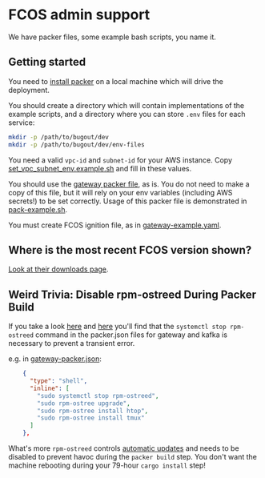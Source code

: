 # FCOS admin support

We have packer files, some example bash scripts, you name it.

## Getting started

You need to [install packer](https://learn.hashicorp.com/tutorials/packer/get-started-install-cli) on a local machine which will drive the deployment.

You should create a directory which will contain implementations of the example scripts, and a directory where you can store `.env` files for each service:

```sh
mkdir -p /path/to/bugout/dev
mkdir -p /path/to/bugout/dev/env-files
```

You need a valid `vpc-id` and `subnet-id` for your AWS instance. Copy [set_vpc_subnet_env.example.sh](./set_vpc_subnet_env.example.sh) and fill in these values.

You should use the [gateway packer file](gateway-packer.json), as is. You do not need to make a copy of this file, but it will rely on your env variables (including AWS secrets!) to be set correctly. Usage of this packer file is demonstrated in [pack-example.sh](pack-example.sh).

You must create FCOS ignition file, as in [gateway-example.yaml](gateway-example.yaml).

## Where is the most recent FCOS version shown?

[Look at their downloads page](https://getfedora.org/coreos/download).

## Weird Trivia: Disable rpm-ostreed During Packer Build

If you take a look [here](https://github.com/Terkwood/BUGOUT/pull/295) and [here](https://github.com/coreos/rpm-ostree/issues/1692#issuecomment-443215317) you'll find that the `systemctl stop rpm-ostreed` command in the packer.json files for gateway and kafka is necessary to prevent a transient error.

e.g. in [gateway-packer.json](gateway-packer.json):

```json
    {
      "type": "shell",
      "inline": [
        "sudo systemctl stop rpm-ostreed",
        "sudo rpm-ostree upgrade",
        "sudo rpm-ostree install htop",
        "sudo rpm-ostree install tmux"
      ]
    },
```

What's more `rpm-ostreed` controls [automatic updates](https://docs.fedoraproject.org/en-US/iot/applying-updates-UG/#_automatic_updates) and needs to be disabled to prevent havoc during the `packer build` step. You don't want the machine rebooting during your 79-hour `cargo install` step!
